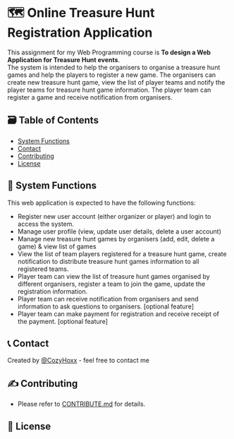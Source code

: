 # :world_map: Online Treasure Hunt Registration Application
This assignment for my Web Programming course is **To design a Web Application for Treasure Hunt events**.  
The system is intended to help the organisers to organise a treasure hunt games and help the players to register a new game. The organisers can create new treasure hunt game, view the list of player teams and notify the player teams for treasure hunt game information. The player team can register a game and receive notification from organisers.

## :card_file_box: Table of Contents
* [System Functions](#pushpin-System-Functions)
* [Contact](#telephone_receiver-Contact)
* [Contributing](#writing_hand-Contributing)
* [License](#scroll-License)

## :pushpin: System Functions
This web application is expected to have the following functions:
* Register new user account (either organizer or player) and login to access the system.
* Manage user profile (view, update user details, delete a user account)
* Manage new treasure hunt games by organisers (add, edit, delete a game) & view list of games
* View the list of team players registered for a treasure hunt game, create notification to distribute treasure hunt games information to all registered teams.
* Player team can view the list of treasure hunt games organised by different organisers, register a team to join the game, update the registration information.
* Player team can receive notification from organisers and send information to ask questions to organisers. [optional feature]
* Player team can make payment for registration and receive receipt of the payment. [optional feature]

## :telephone_receiver: Contact
Created by [@CozyHoxx](https://github.com/CozyHoxx) - feel free to contact me  

## :writing_hand: Contributing
* Please refer to [CONTRIBUTE.md](./CONTRIBUTE.md) for details.

## :scroll:	License


